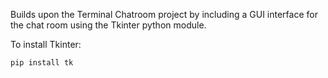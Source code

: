 Builds upon the Terminal Chatroom project by including a GUI interface for the chat room using the Tkinter python module.

To install Tkinter:

    pip install tk
    